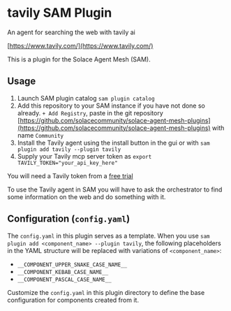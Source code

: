 # tavily SAM Plugin

An agent for searching the web with tavily ai

[https://www.tavily.com/](https://www.tavily.com/)

This is a plugin for the Solace Agent Mesh (SAM).

## Usage
1. Launch SAM plugin catalog `sam plugin catalog` 
2. Add this repository to your SAM instance if you have not done so already.  `+ Add Registry`, paste in the git repository [https://github.com/solacecommunity/solace-agent-mesh-plugins](https://github.com/solacecommunity/solace-agent-mesh-plugins) with name `Community`
3. Install the Tavily agent using the install button in the gui or with `sam plugin add tavily --plugin tavily`
4. Supply your Tavily mcp server token as `export TAVILY_TOKEN="your_api_key_here"`

You will need a Tavily token from a [free trial](https://www.tavily.com/)

To use the Tavily agent in SAM you will have to ask the orchestrator to find some information on the web and do something with it. 


## Configuration (`config.yaml`)

The `config.yaml` in this plugin serves as a template. When you use `sam plugin add <component_name> --plugin tavily`, the following placeholders in the YAML structure will be replaced with variations of `<component_name>`:
- `__COMPONENT_UPPER_SNAKE_CASE_NAME__`
- `__COMPONENT_KEBAB_CASE_NAME__`
- `__COMPONENT_PASCAL_CASE_NAME__`

Customize the `config.yaml` in this plugin directory to define the base configuration for components created from it.
